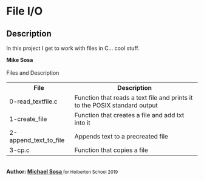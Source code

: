 <h1>File I/O</h1>
<h2>Description</h2>
<p>In this project I get to work with files in C... cool stuff.</p>
<strong>Mike Sosa</strong>
<br><br>
<caption>Files and Description</caption>
<table style="width:100%">
	<tr>
		<th>File</th>
		<th>Description</th>
	</tr>
	<tr>
		<td>0-read_textfile.c</td>
		<td>Function that reads a text file and prints it to the POSIX standard output</td>
	</tr>
	<tr>
		<td>1-create_file</td>
		<td>Function that creates a file and add txt into it</td>
	</tr>
	<tr>
		<td>2-append_text_to_file</td>
		<td>Appends text to a precreated file</td>
	</tr>
	<tr>
		<td>3-cp.c</td>
		<td>Function that copies a file</td>
	</tr>
</table>
<br>
<strong>Author: <a href="https://twitter.com/micael_sosa" target="_blank">Michael Sosa </a></strong><small>for Holberton School 2019</small>
